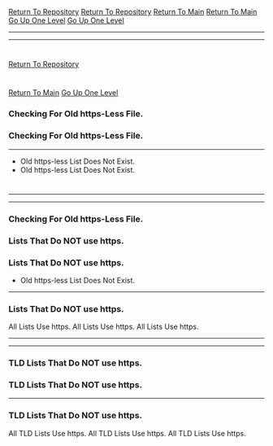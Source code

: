 [Return To Repository](https://github.com/DigitalWarrior/piholeparser/)
[Return To Repository](https://github.com/DigitalWarrior/piholeparser/)
[Return To Main](https://github.com/DigitalWarrior/piholeparser/blob/master/RecentRunLogs/Mainlog.md)
[Return To Main](https://github.com/DigitalWarrior/piholeparser/blob/master/RecentRunLogs/Mainlog.md)
[Go Up One Level](https://github.com/DigitalWarrior/piholeparser/blob/master/RecentRunLogs/TopLevelScripts/10-Running-Initial-Tasks.md)
[Go Up One Level](https://github.com/DigitalWarrior/piholeparser/blob/master/RecentRunLogs/TopLevelScripts/10-Running-Initial-Tasks.md)
____________________________________
____________________________________
# 
[Return To Repository](https://github.com/DigitalWarrior/piholeparser/)
# 
[Return To Main](https://github.com/DigitalWarrior/piholeparser/blob/master/RecentRunLogs/Mainlog.md)
[Go Up One Level](https://github.com/DigitalWarrior/piholeparser/blob/master/RecentRunLogs/TopLevelScripts/10-Running-Initial-Tasks.md)
### Checking For Old https-Less File.
### Checking For Old https-Less File.
____________________________________
* Old https-less List Does Not Exist.
* Old https-less List Does Not Exist.
# 


___________________________________________________________________
___________________________________________________________________
### Checking For Old https-Less File.
### Lists That Do NOT use https.
### Lists That Do NOT use https.
* Old https-less List Does Not Exist.

___________________________________________________________________
### Lists That Do NOT use https.
All Lists Use https.
All Lists Use https.
All Lists Use https.


___________________________________________________________________
___________________________________________________________________

### TLD Lists That Do NOT use https.
### TLD Lists That Do NOT use https.
___________________________________________________________________
### TLD Lists That Do NOT use https.
All TLD Lists Use https.
All TLD Lists Use https.
All TLD Lists Use https.
